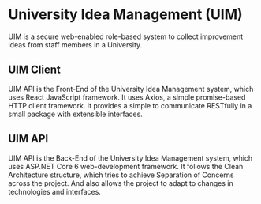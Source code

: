 # University Idea Management (UIM)

UIM is a secure web-enabled role-based system to collect improvement ideas from staff members in a University.

## UIM Client

UIM API is the Front-End of the University Idea Management system, which uses React JavaScript framework. It uses Axios, a simple promise-based HTTP client framework. It provides a simple to communicate RESTfully in a small package with extensible interfaces.

## UIM API

UIM API is the Back-End of the University Idea Management system, which uses ASP.NET Core 6 web-development framework. It follows the Clean Architecture structure, which tries to achieve Separation of Concerns across the project. And also allows the project to adapt to changes in technologies and interfaces.
